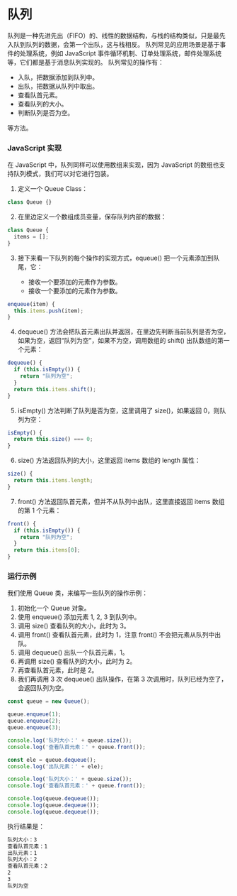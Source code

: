 # 队列

队列是一种先进先出（FIFO）的、线性的数据结构，与栈的结构类似，只是最先入队到队列的数据，会第一个出队，这与栈相反。 队列常见的应用场景是基于事件的处理系统，例如 JavaScript 事件循环机制、订单处理系统，邮件处理系统等，它们都是基于消息队列实现的。 队列常见的操作有：

- 入队，把数据添加到队列中。
- 出队，把数据从队列中取出。
- 查看队首元素。
- 查看队列的大小。
- 判断队列是否为空。

等方法。

### JavaScript 实现

在 JavaScript 中，队列同样可以使用数组来实现，因为 JavaScript 的数组也支持队列模式，我们可以对它进行包装。

1. 定义一个 Queue Class：

```javascript
class Queue {}
```

2. 在里边定义一个数组成员变量，保存队列内部的数据：

```javascript
class Queue {
  items = [];
}
```

3. 接下来看一下队列的每个操作的实现方式，equeue() 把一个元素添加到队尾，它：

   - 接收一个要添加的元素作为参数。
   - 接收一个要添加的元素作为参数。

```javascript
enqueue(item) {
  this.items.push(item);
}
```

4. dequeue() 方法会把队首元素出队并返回，在里边先判断当前队列是否为空，如果为空，返回“队列为空”，如果不为空，调用数组的 shift() 出队数组的第一个元素：

```javascript
dequeue() {
  if (this.isEmpty()) {
    return "队列为空";
  }
  return this.items.shift();
}
```

5. isEmpty() 方法判断了队列是否为空，这里调用了 size()，如果返回 0，则队列为空：

```javascript
isEmpty() {
  return this.size() === 0;
}
```

6. size() 方法返回队列的大小，这里返回 items 数组的 length 属性：

```javascript
size() {
  return this.items.length;
}
```

7. front() 方法返回队首元素，但并不从队列中出队，这里直接返回 items 数组的第 1 个元素：

```javascript
front() {
  if (this.isEmpty()) {
    return "队列为空";
  }
  return this.items[0];
}
```

### 运行示例

我们使用 Queue 类，来编写一些队列的操作示例：

1. 初始化一个 Queue 对象。
2. 使用 enqueue() 添加元素 1, 2, 3 到队列中。
3. 调用 size() 查看队列的大小，此时为 3。
4. 调用 front() 查看队首元素，此时为 1，注意 front() 不会把元素从队列中出队。
5. 调用 dequeue() 出队一个队首元素，1。
6. 再调用 size() 查看队列的大小，此时为 2。
7. 再查看队首元素，此时是 2。
8. 我们再调用 3 次 dequeue() 出队操作，在第 3 次调用时，队列已经为空了，会返回队列为空。

```javascript
const queue = new Queue();

queue.enqueue(1);
queue.enqueue(2);
queue.enqueue(3);

console.log('队列大小：' + queue.size());
console.log('查看队首元素：' + queue.front());

const ele = queue.dequeue();
console.log('出队元素：' + ele);

console.log('队列大小：' + queue.size());
console.log('查看队首元素：' + queue.front());

console.log(queue.dequeue());
console.log(queue.dequeue());
console.log(queue.dequeue());
```

执行结果是：

```bash
队列大小：3
查看队首元素：1
出队元素：1
队列大小：2
查看队首元素：2
2
3
队列为空
```
